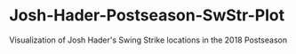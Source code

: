 # Josh-Hader-Postseason-SwStr-Plot
Visualization of Josh Hader's Swing Strike locations in the 2018 Postseason
